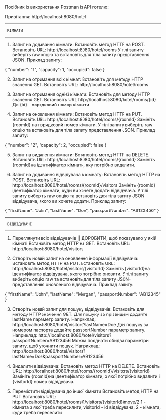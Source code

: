 Посібник із використання Postman із API готелю:

Привітання:
http://localhost:8080/hotel

--------------------

     КІМНАТИ

--------------------

1. Запит на додавання кімнати:
   Встановіть метод HTTP на POST.
   Встановіть URL:
   http://localhost:8080/hotel/rooms
   У тілі запиту виберіть raw опцію та встановіть для тіла запиту представлення JSON.
   Приклад запиту:

{
"number": "1",
"capacity": 1,
"occupied": false
}

2. Запит на отримання всіх кімнат:
   Встановіть для методу HTTP значення GET.
   Встановіть URL:
   http://localhost:8080/hotel/rooms

3. Запит на отримання однієї кімнати:
   Встановіть для методу HTTP значення GET.
   Встановіть URL
   http://localhost:8080/hotel/rooms/{id}
   Де {id} - порядковий номер кімнати

4. Запит на оновлення кімнати:
   Встановіть метод HTTP на PUT.
   Встановіть URL:
   http://localhost:8080/hotel/rooms/{roomId}
   Замініть {roomId} на порядковий номер кімнати.
   У тілі запиту виберіть raw опцію та встановіть для тіла запиту представлення JSON.
   Приклад запиту:

{
"number": "2",
"capacity": 2,
"occupied": false
}

5. Запит на видалення кімнати:
   Встановіть метод HTTP на DELETE.
   Встановіть URL:
   http://localhost:8080/hotel/rooms/{roomId}
   Замініть {roomId}на ідентифікатор кімнати, яку потрібно видалити.

6. Запит на додавання відвідувача в кімнату:
   Встановіть метод HTTP на POST.
   Встановіть URL:
   http://localhost:8080/hotel/rooms/{roomId}/visitors
   Замініть {roomId}ідентифікатор кімнати, куди ви хочете додати відвідувача.
   У тілі запиту виберіть raw опцію та встановіть для тіла запиту JSON відвідувача, якого ви хочете додати.
   Приклад запиту:

{
"firstName": "John",
"lastName": "Doe",
"passportNumber": "AB123456"
}


---------------------

     ВІДВІДУВАЧІ

---------------------

1. Переглянути всіх відвідувачів || ДОРОБИТИ, щоб показувало у якій кімнаті
   Встановіть метод HTTP на GET.
   Встановіть URL:
   http://localhost:8080/hotel/visitors


2. Створіть новий запит на оновлення інформації відвідувача:
   Встановіть метод HTTP на PUT.
   Встановіть URL:
   http://localhost:8080/hotel/visitors/{visitorId}
   Замініть {visitorId}на ідентифікатор
   відвідувача, якого
   потрібно оновити.
   У тілі запиту виберіть опцію raw та встановіть для тіла запиту JSON-представлення оновленого відвідувача.
   Приклад запиту:

{
"firstName": "John",
"lastName": "Morgan",
"passportNumber": "AB12345"
}

3. Створіть новий запит для пошуку відвідувачів:
   Встановіть для методу HTTP значення GET.
   Для пошуку за прізвищем додайте lastName параметр запиту. Наприклад:
   http://localhost:8080/hotel/visitors?lastName=Doe
   Для пошуку за номером паспорта додайте passportNumber параметр запиту. Наприклад:
   http://localhost:8080/hotel/visitors?passportNumber=AB123456
   Можна поєднати обидва параметри запиту, щоб уточнити пошук. Наприклад:
   http://localhost:8080/hotel/visitors?lastName=Doe&passportNumber=AB123456

4. Видалити відвідувача:
   Встановіть метод HTTP на DELETE.
   Встановіть URL:
   http://localhost:8080/hotel/rooms/{roomId}/visitors/{visitorId}
   Замініть {roomId}на ідентифікатор кімнати, з якої потрібно видалити і {visitorId} номер відвідувача.

5. Перемістити відвідувача до іншої кімнати
   Встановіть метод HTTP на PUT
   Встановіть URL:
   http://localhost:8080/hotel/rooms/1/visitors/{visitorId}/move/2
   1 - кімната з якої треба пересилити, visitorId - id відвідувача, 2 - кімната, куди треба переселити